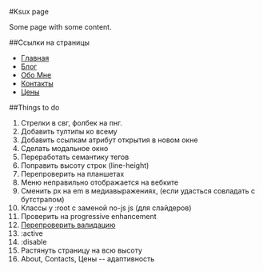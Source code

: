 #Ksux page

Some page with some content.

##Ссылки на страницы

-   [Главная](http://annavara.github.io/bubaramburim/index.html)
-   [Блог](http://annavara.github.io/bubaramburim/blog.html)
-   [Обо Мне](http://annavara.github.io/bubaramburim/about.html)
-   [Контакты](http://annavara.github.io/bubaramburim/contacts.html)
-   [Цены](http://annavara.github.io/bubaramburim/prices.html)

##Things to do

1.  Стрелки в свг, фолбек на пнг.
2.  Добавить тултипы ко всему
3.  Добавить ссылкам атрибут открытия в новом окне
4.  Сделать модальное окно
5.  Переработать семантику тегов
6.  Поправить высоту строк (line-height)
7.  Перепроверить на планшетах
8.  Меню неправильно отображается на вебките
9.  Сменить px на em в медиавыражениях, (если удасться совладать с бутстрапом)
10. Классы у :root с заменой no-js js (для слайдеров)
11. Проверить на progressive enhancement
12. [Перепроверить валидацию](http://validator.w3.org/nu/?doc=http%3A%2F%2Fannavara.github.io%2Fbubaramburim%2Fblog.html)
13. :active
14. :disable
15. Растянуть страницу на всю высоту
16. About, Contacts, Цены -- адаптивность

